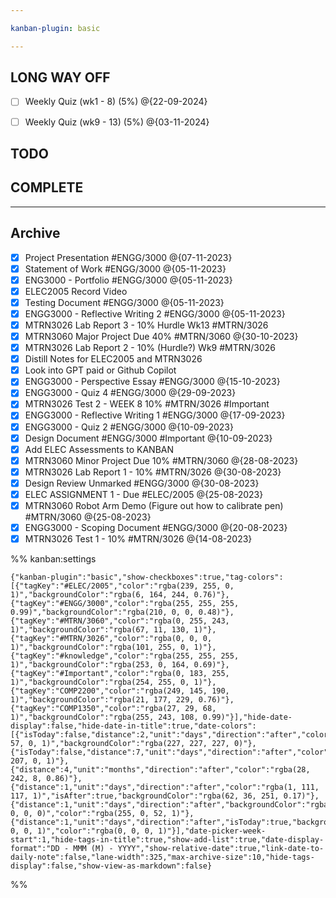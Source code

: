 ```yaml
---

kanban-plugin: basic

---
```


## LONG WAY OFF

- [ ] Weekly Quiz (wk1 - 8) (5%) @{22-09-2024}
- [ ] Weekly Quiz (wk9  - 13) (5%) @{03-11-2024}


## TODO



## COMPLETE



***

## Archive

- [x] Project Presentation #ENGG/3000 @{07-11-2023}
- [x] Statement of Work #ENGG/3000 @{05-11-2023}
- [x] ENG3000 - Portfolio #ENGG/3000  @{05-11-2023}
- [x] ELEC2005 Record Video
- [x] Testing Document #ENGG/3000 @{05-11-2023}
- [x] ENGG3000 - Reflective Writing 2 #ENGG/3000  @{05-11-2023}
- [x] MTRN3026 Lab Report 3 - 10% Hurdle Wk13 #MTRN/3026
- [x] MTRN3060 Major Project Due 40% #MTRN/3060  @{30-10-2023}
- [x] MTRN3026 Lab Report 2  - 10% (Hurdle?) Wk9 #MTRN/3026
- [x] Distill Notes for ELEC2005 and MTRN3026
- [x] Look into GPT paid or Github Copilot
- [x] ENGG3000 - Perspective Essay #ENGG/3000  @{15-10-2023}
- [x] ENGG3000 - Quiz 4 #ENGG/3000  @{29-09-2023}
- [x] MTRN3026 Test 2 - WEEK 8 10% #MTRN/3026 #Important
- [x] ENGG3000 - Reflective Writing 1 #ENGG/3000  @{17-09-2023}
- [x] ENGG3000 - Quiz 2 #ENGG/3000  @{10-09-2023}
- [x] Design Document #ENGG/3000 #Important  @{10-09-2023}
- [x] Add ELEC Assessments to KANBAN
- [x] MTRN3060 Minor Project Due 10% #MTRN/3060 @{28-08-2023}
- [x] MTRN3026 Lab Report 1 - 10% #MTRN/3026 @{30-08-2023}
- [x] Design Review Unmarked #ENGG/3000 @{30-08-2023}
- [x] ELEC ASSIGNMENT 1 - Due #ELEC/2005 @{25-08-2023}
- [x] MTRN3060 Robot Arm Demo (Figure out how to calibrate pen) #MTRN/3060 @{25-08-2023}
- [x] ENGG3000 - Scoping Document #ENGG/3000  @{20-08-2023}
- [x] MTRN3026 Test 1 - 10% #MTRN/3026 @{14-08-2023}

%% kanban:settings
```
{"kanban-plugin":"basic","show-checkboxes":true,"tag-colors":[{"tagKey":"#ELEC/2005","color":"rgba(239, 255, 0, 1)","backgroundColor":"rgba(6, 164, 244, 0.76)"},{"tagKey":"#ENGG/3000","color":"rgba(255, 255, 255, 0.99)","backgroundColor":"rgba(210, 0, 0, 0.48)"},{"tagKey":"#MTRN/3060","color":"rgba(0, 255, 243, 1)","backgroundColor":"rgba(67, 11, 130, 1)"},{"tagKey":"#MTRN/3026","color":"rgba(0, 0, 0, 1)","backgroundColor":"rgba(101, 255, 0, 1)"},{"tagKey":"#knowledge","color":"rgba(255, 255, 255, 1)","backgroundColor":"rgba(253, 0, 164, 0.69)"},{"tagKey":"#Important","color":"rgba(0, 183, 255, 1)","backgroundColor":"rgba(254, 255, 0, 1)"},{"tagKey":"COMP2200","color":"rgba(249, 145, 190, 1)","backgroundColor":"rgba(21, 177, 229, 0.76)"},{"tagKey":"COMP1350","color":"rgba(27, 29, 68, 1)","backgroundColor":"rgba(255, 243, 108, 0.99)"}],"hide-date-display":false,"hide-date-in-title":true,"date-colors":[{"isToday":false,"distance":2,"unit":"days","direction":"after","color":"rgba(255, 57, 0, 1)","backgroundColor":"rgba(227, 227, 227, 0)"},{"isToday":false,"distance":7,"unit":"days","direction":"after","color":"rgba(255, 207, 0, 1)"},{"distance":4,"unit":"months","direction":"after","color":"rgba(28, 242, 8, 0.86)"},{"distance":1,"unit":"days","direction":"after","color":"rgba(1, 111, 117, 1)","isAfter":true,"backgroundColor":"rgba(62, 36, 251, 0.17)"},{"distance":1,"unit":"days","direction":"after","backgroundColor":"rgba(0, 0, 0, 0)","color":"rgba(255, 0, 52, 1)"},{"distance":1,"unit":"days","direction":"after","isToday":true,"backgroundColor":"rgba(255, 0, 0, 1)","color":"rgba(0, 0, 0, 1)"}],"date-picker-week-start":1,"hide-tags-in-title":true,"show-add-list":true,"date-display-format":"DD - MMM (M) - YYYY","show-relative-date":true,"link-date-to-daily-note":false,"lane-width":325,"max-archive-size":10,"hide-tags-display":false,"show-view-as-markdown":false}
```
%%